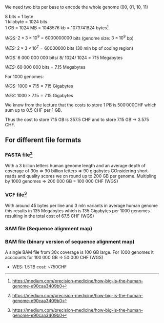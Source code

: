 We need two bits per base to encode the whole genome ($00$, $01$, $10$, $11$)

$8$ bits = $1$ byte
<br> $1$ kilobyte = $1024$ bits
<br> $1$ GB = $1024$ MB = $1048576$ kb = $1073741824$ bytes[^1].

*WGS:* $2 \times 3 \times 10^9 = 6000000000$ bits (genome size: $3 \times 10^9$ bp)

*WES:* $2 \times 3 \times 10^7 = 60000000$ bits (30 mln bp of coding region)

*WGS:* 6 000 000 000 bits/ 8/ 1024/ 1024 = 715 Megabytes

*WES:* 60 000 000 bits = 7.15 Megabytes

For $1000$ genomes: 

*WGS:* $1000 \times 715 = 715$ Gigabytes

*WES:* $1000 \times 7.15 = 7.15$ Gigabytes

We know from the lecture that the costs to store 1 PB is 500’000CHF which sum up to 0.5 CHF per 1 GB.

Thus the cost to store 715 GB is 357.5 CHF and to store 7.15 GB -> 3.575 CHF.


## For different file formats 
### FASTA file[^1]

With a 3 billion letters human genome length and an average depth of coverage of 30x => 90 billion letters => 90 gigabytes
COnsidering short-reads and quality scores we cn round up to 200 GB per genome. 
Multipling by 1000 genomes => 200 000 GB = 100 000 CHF (WGS)

### VCF file[^1]

With around 45 bytes per line and 3 mln variants in average human genome this results in 135 Megabytes which is 135 Gigabytes per 1000 genomes resulting in the total cost of 67.5 CHF (WGS)


### SAM file (Sequence alignment map)




### BAM file (binary version of sequence alignment map)

A single BAM file from 30x coverage is 100 GB large. For 1000 genomes it acccounts for 100 000 GB => 50 000 CHF (WGS)
* WES: 1.5TB cost: ~750CHF



[^1]: https://medium.com/precision-medicine/how-big-is-the-human-genome-e90caa3409b0

